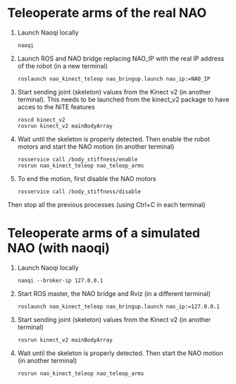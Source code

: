 Teleoperate arms of the real NAO
================================

1. Launch Naoqi locally
   ```
   naoqi 
   ```

2. Launch ROS and NAO bridge replacing NAO_IP with the real IP address of the
   robot (in a new terminal)
   ```
   roslaunch nao_kinect_teleop nao_bringup.launch nao_ip:=NAO_IP
   ```

4. Start sending joint (skeleton) values from the Kinect v2 (in another
   terminal). This needs to be launched from the kinect_v2 package to have
   acces to the NiTE features
   ```
   roscd kinect_v2
   rosrun kinect_v2 mainBodyArray
   ```

5. Wait until the skeleton is properly detected. Then enable the robot motors
   and start the NAO motion (in another terminal)
   ```
   rosservice call /body_stiffness/enable
   rosrun nao_kinect_teleop nao_teleop_arms
   ```

6. To end the motion, first disable the NAO motors
   ```
   rosservice call /body_stiffness/disable 
   ```
Then stop all the previous processes (using Ctrl+C in each terminal)


Teleoperate arms of a simulated NAO (with naoqi)
================================================

1. Launch Naoqi locally
   ```
   naoqi --broker-ip 127.0.0.1
   ```
     
2. Start ROS master, the NAO bridge and Rviz (in a different terminal)
   ```
   roslaunch nao_kinect_teleop nao_bringup.launch nao_ip:=127.0.0.1
   ```

4. Start sending joint (skeleton) values from the Kinect v2 (in another
   terminal)
   ```
   rosrun kinect_v2 mainBodyArray
   ```

5. Wait until the skeleton is properly detected. Then start the NAO motion
   (in another terminal)
   ```
   rosrun nao_kinect_teleop nao_teleop_arms
   ```
